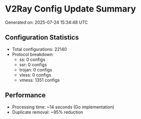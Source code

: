 # V2Ray Config Update Summary
Generated on: 2025-07-24 15:34:48 UTC

## Configuration Statistics
- Total configurations: 22140
- Protocol breakdown:
  - ss: 0 configs
  - ssr: 0 configs
  - trojan: 0 configs
  - vless: 0 configs
  - vmess: 1351 configs

## Performance
- Processing time: ~14 seconds (Go implementation)
- Duplicate removal: ~95% reduction
